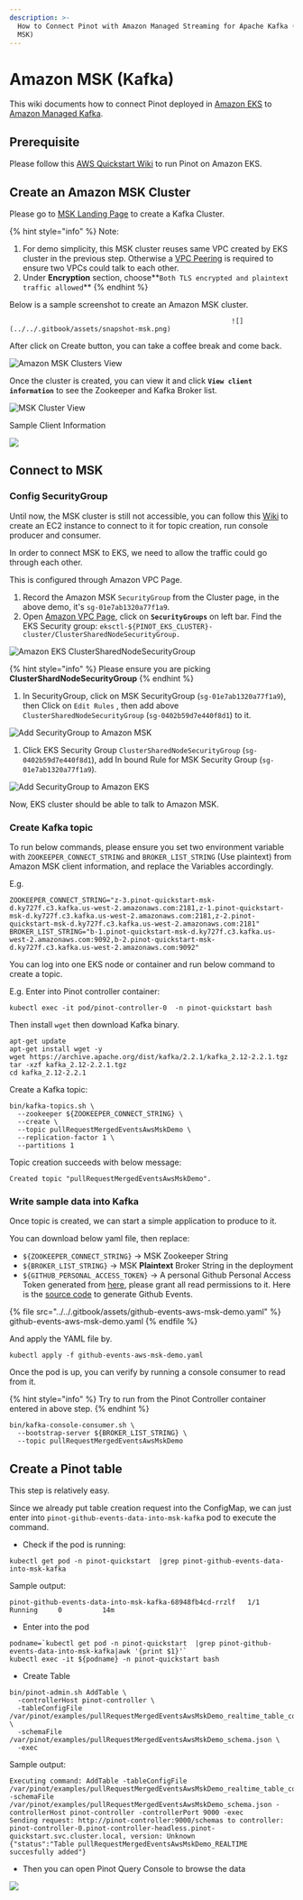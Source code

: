 ```yaml
---
description: >-
  How to Connect Pinot with Amazon Managed Streaming for Apache Kafka (Amazon
  MSK)
---
```


# Amazon MSK (Kafka)

This wiki documents how to connect Pinot deployed in [Amazon EKS](https://us-west-2.console.aws.amazon.com/eks/home) to [Amazon Managed Kafka](https://aws.amazon.com/msk/).

## Prerequisite

Please follow this [AWS Quickstart Wiki](https://docs.pinot.apache.org/getting-started/quickstart/aws-quickstart) to run Pinot on Amazon EKS.

## Create an Amazon MSK Cluster

Please go to [MSK Landing Page](https://us-west-2.console.aws.amazon.com/msk/home) to create a Kafka Cluster.

{% hint style="info" %}
Note:

1. For demo simplicity, this MSK cluster reuses same VPC created by EKS cluster in the previous step. Otherwise a [VPC Peering](https://docs.aws.amazon.com/vpc/latest/peering/what-is-vpc-peering.html) is required to ensure two VPCs could talk to each other.
2. Under **Encryption** section, choose**`Both TLS encrypted and plaintext traffic allowed`**
{% endhint %}

Below is a sample screenshot to create an Amazon MSK cluster.

```
                                                       ![](../../.gitbook/assets/snapshot-msk.png)
```

After click on Create button, you can take a coffee break and come back.

![Amazon MSK Clusters View](<../../.gitbook/assets/image (3).png>)

Once the cluster is created, you can view it and click **`View client information`** to see the Zookeeper and Kafka Broker list.

![MSK Cluster View](<../../.gitbook/assets/image (26).png>)

Sample Client Information

![](<../../.gitbook/assets/image (21).png>)

## Connect to MSK

### Config SecurityGroup

Until now, the MSK cluster is still not accessible, you can follow this [Wiki](https://docs.aws.amazon.com/msk/latest/developerguide/create-client-machine.html) to create an EC2 instance to connect to it for topic creation, run console producer and consumer.

In order to connect MSK to EKS, we need to allow the traffic could go through each other.

This is configured through Amazon VPC Page.

1. Record the Amazon MSK `SecurityGroup` from the Cluster page, in the above demo, it's `sg-01e7ab1320a77f1a9`.
2. Open [Amazon VPC Page](https://us-west-2.console.aws.amazon.com/vpc/home), click on **`SecurityGroups`** on left bar. Find the EKS Security group: `eksctl-${PINOT_EKS_CLUSTER}-cluster/ClusterSharedNodeSecurityGroup.`

![Amazon EKS ClusterSharedNodeSecurityGroup](<../../.gitbook/assets/image (9) (2) (2) (2) (2) (1) (1) (1).png>)

{% hint style="info" %}
Please ensure you are picking **ClusterShardNodeSecurityGroup**
{% endhint %}

1. In SecurityGroup, click on MSK SecurityGroup (`sg-01e7ab1320a77f1a9`), then Click on `Edit Rules` , then add above `ClusterSharedNodeSecurityGroup` (`sg-0402b59d7e440f8d1`) to it.

![Add SecurityGroup to Amazon MSK](<../../.gitbook/assets/image (22).png>)

1. Click EKS Security Group `ClusterSharedNodeSecurityGroup` (`sg-0402b59d7e440f8d1`), add In bound Rule for MSK Security Group (`sg-01e7ab1320a77f1a9`).

![Add SecurityGroup to Amazon EKS](../../.gitbook/assets/image.png)

Now, EKS cluster should be able to talk to Amazon MSK.

### Create Kafka topic

To run below commands, please ensure you set two environment variable with `ZOOKEEPER_CONNECT_STRING` and `BROKER_LIST_STRING` (Use plaintext) from Amazon MSK client information, and replace the Variables accordingly.

E.g.

```
ZOOKEEPER_CONNECT_STRING="z-3.pinot-quickstart-msk-d.ky727f.c3.kafka.us-west-2.amazonaws.com:2181,z-1.pinot-quickstart-msk-d.ky727f.c3.kafka.us-west-2.amazonaws.com:2181,z-2.pinot-quickstart-msk-d.ky727f.c3.kafka.us-west-2.amazonaws.com:2181"
BROKER_LIST_STRING="b-1.pinot-quickstart-msk-d.ky727f.c3.kafka.us-west-2.amazonaws.com:9092,b-2.pinot-quickstart-msk-d.ky727f.c3.kafka.us-west-2.amazonaws.com:9092"
```

You can log into one EKS node or container and run below command to create a topic.

E.g. Enter into Pinot controller container:

```
kubectl exec -it pod/pinot-controller-0  -n pinot-quickstart bash
```

Then install `wget` then download Kafka binary.

```
apt-get update
apt-get install wget -y
wget https://archive.apache.org/dist/kafka/2.2.1/kafka_2.12-2.2.1.tgz
tar -xzf kafka_2.12-2.2.1.tgz
cd kafka_2.12-2.2.1
```

Create a Kafka topic:

```
bin/kafka-topics.sh \
  --zookeeper ${ZOOKEEPER_CONNECT_STRING} \
  --create \
  --topic pullRequestMergedEventsAwsMskDemo \
  --replication-factor 1 \
  --partitions 1
```

Topic creation succeeds with below message:

```
Created topic "pullRequestMergedEventsAwsMskDemo".
```

### Write sample data into Kafka

Once topic is created, we can start a simple application to produce to it.

You can download below yaml file, then replace:

* `${ZOOKEEPER_CONNECT_STRING}` ->  MSK Zookeeper String
* `${BROKER_LIST_STRING}` ->  MSK **Plaintext** Broker String in the deployment
* `${GITHUB_PERSONAL_ACCESS_TOKEN}` -> A personal Github Personal Access Token generated from [here](https://github.com/settings/tokens), please grant all read permissions to it. Here is the [source code](https://github.com/apache/pinot/commit/1baede8e760d593fcd539d61a147185816c44fc9) to generate Github Events.

{% file src="../../.gitbook/assets/github-events-aws-msk-demo.yaml" %}
github-events-aws-msk-demo.yaml
{% endfile %}

And apply the YAML file by.

```
kubectl apply -f github-events-aws-msk-demo.yaml
```

Once the pod is up, you can verify by running a console consumer to read from it.

{% hint style="info" %}
Try to run from the Pinot Controller container entered in above step.
{% endhint %}

```
bin/kafka-console-consumer.sh \
  --bootstrap-server ${BROKER_LIST_STRING} \
  --topic pullRequestMergedEventsAwsMskDemo
```

## Create a Pinot table

This step is relatively easy.

Since we already put table creation request into the ConfigMap, we can just enter into `pinot-github-events-data-into-msk-kafka` pod to execute the command.

* Check if the pod is running:

```
kubectl get pod -n pinot-quickstart  |grep pinot-github-events-data-into-msk-kafka
```

Sample output:

```
pinot-github-events-data-into-msk-kafka-68948fb4cd-rrzlf   1/1     Running     0          14m
```

* Enter into the pod

```
podname=`kubectl get pod -n pinot-quickstart  |grep pinot-github-events-data-into-msk-kafka|awk '{print $1}'`
kubectl exec -it ${podname} -n pinot-quickstart bash
```

* Create Table

```
bin/pinot-admin.sh AddTable \
  -controllerHost pinot-controller \
  -tableConfigFile /var/pinot/examples/pullRequestMergedEventsAwsMskDemo_realtime_table_config.json \
  -schemaFile /var/pinot/examples/pullRequestMergedEventsAwsMskDemo_schema.json \
  -exec
```

Sample output:

```
Executing command: AddTable -tableConfigFile /var/pinot/examples/pullRequestMergedEventsAwsMskDemo_realtime_table_config.json -schemaFile /var/pinot/examples/pullRequestMergedEventsAwsMskDemo_schema.json -controllerHost pinot-controller -controllerPort 9000 -exec
Sending request: http://pinot-controller:9000/schemas to controller: pinot-controller-0.pinot-controller-headless.pinot-quickstart.svc.cluster.local, version: Unknown
{"status":"Table pullRequestMergedEventsAwsMskDemo_REALTIME succesfully added"}
```

* Then you can open Pinot Query Console to browse the data

![](<../../.gitbook/assets/image (12).png>)
